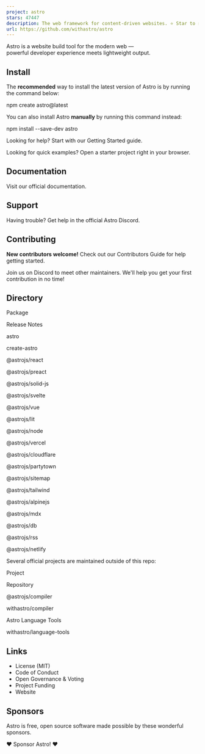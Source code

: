 ```yaml
---
project: astro
stars: 47447
description: The web framework for content-driven websites. ⭐️ Star to support our work!
url: https://github.com/withastro/astro
---
```


  
Astro is a website build tool for the modern web —  
powerful developer experience meets lightweight output.  
  

Install
-------

The **recommended** way to install the latest version of Astro is by running the command below:

npm create astro@latest

You can also install Astro **manually** by running this command instead:

npm install --save-dev astro

Looking for help? Start with our Getting Started guide.

Looking for quick examples? Open a starter project right in your browser.

Documentation
-------------

Visit our official documentation.

Support
-------

Having trouble? Get help in the official Astro Discord.

Contributing
------------

**New contributors welcome!** Check out our Contributors Guide for help getting started.

Join us on Discord to meet other maintainers. We'll help you get your first contribution in no time!

Directory
---------

Package

Release Notes

astro

create-astro

@astrojs/react

@astrojs/preact

@astrojs/solid-js

@astrojs/svelte

@astrojs/vue

@astrojs/lit

@astrojs/node

@astrojs/vercel

@astrojs/cloudflare

@astrojs/partytown

@astrojs/sitemap

@astrojs/tailwind

@astrojs/alpinejs

@astrojs/mdx

@astrojs/db

@astrojs/rss

@astrojs/netlify

Several official projects are maintained outside of this repo:

Project

Repository

@astrojs/compiler

withastro/compiler

Astro Language Tools

withastro/language-tools

Links
-----

-   License (MIT)
-   Code of Conduct
-   Open Governance & Voting
-   Project Funding
-   Website

Sponsors
--------

Astro is free, open source software made possible by these wonderful sponsors.

❤️ Sponsor Astro! ❤️
